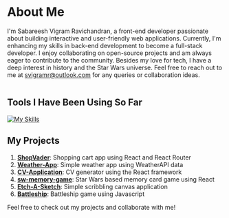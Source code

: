 
# About Me
I'm Sabareesh Vigram Ravichandran, a front-end developer passionate about building interactive and user-friendly web applications. Currently, I'm enhancing my skills in back-end development to become a full-stack developer. I enjoy collaborating on open-source projects and am always eager to contribute to the community. Besides my love for tech, I have a deep interest in history and the Star Wars universe. Feel free to reach out to me at svigramr@outlook.com for any queries or collaboration ideas.
<div align="center">
  
<!-- ![coding-github-pic](https://github.com/SVigramR/SVigramR/assets/87016515/c4bd823b-0d10-42f6-b4f2-a0a308afca17) -->
  
<img src="https://komarev.com/ghpvc/?username=SVigramR&style=flat&color=3fa65c" alt=""/>

</div>

## Tools I Have Been Using So Far

[![My Skills](https://skillicons.dev/icons?i=mysql,postgres,typescript,mongodb,materialui,tailwindcss,nodejs,npm,react,vite,vitest,jest,webpack,python,js,html,css,git,github,bash,babel,figma,blender,vscode,neovim)](https://skillicons.dev)

## My Projects

1. [**ShopVader**](https://github.com/SVigramR/ShopVader): Shopping cart app using React and React Router
2. [**Weather-App**](https://github.com/SVigramR/Weather-App): Simple weather app using WeatherAPI data
3. [**CV-Application**](https://github.com/SVigramR/CV-Application): CV generator using the React framework
4. [**sw-memory-game**](https://github.com/SVigramR/sw-memory-game): Star Wars based memory card game using React
5. [**Etch-A-Sketch**](https://github.com/SVigramR/Etch-A-Sketch): Simple scribbling canvas application
6. [**Battleship**](https://github.com/SVigramR/Battleship): Battleship game using Javascript

Feel free to check out my projects and collaborate with me!
